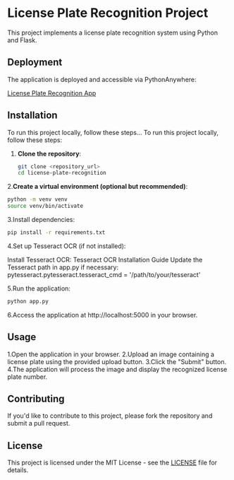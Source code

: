 # License Plate Recognition Project

This project implements a license plate recognition system using Python and Flask.

## Deployment

The application is deployed and accessible via PythonAnywhere:

[License Plate Recognition App](http://DarshanSP.pythonanywhere.com)

## Installation

To run this project locally, follow these steps...
To run this project locally, follow these steps:

1. **Clone the repository**:
   ```bash
   git clone <repository_url>
   cd license-plate-recognition
   
2.**Create a virtual environment (optional but recommended)**:
```bash
python -m venv venv
source venv/bin/activate
```

3.Install dependencies:
```bash
pip install -r requirements.txt
```

4.Set up Tesseract OCR (if not installed):

Install Tesseract OCR: Tesseract OCR Installation Guide
Update the Tesseract path in app.py if necessary:
pytesseract.pytesseract.tesseract_cmd = '/path/to/your/tesseract'

5.Run the application:
```bash
python app.py
```

6.Access the application at http://localhost:5000 in your browser.

## Usage

1.Open the application in your browser.
2.Upload an image containing a license plate using the provided upload button.
3.Click the "Submit" button.
4.The application will process the image and display the recognized license plate number.

## Contributing

If you'd like to contribute to this project, please fork the repository and submit a pull request.

## License

This project is licensed under the MIT License - see the [LICENSE](LICENSE) file for details.
